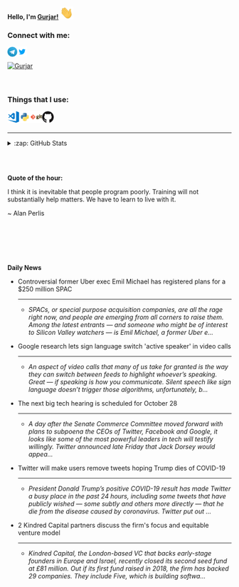 #### Hello, I'm [Gurjar!](https://GurjarKing.github.io) <img src="https://raw.githubusercontent.com/ABSphreak/ABSphreak/master/gifs/Hi.gif" width="30px"></h2>


### Connect with me:

[<img align="left" alt="Gurjar | Telegram" width="22px" src="https://raw.githubusercontent.com/github/explore/80688e429a7d4ef2fca1e82350fe8e3517d3494d/topics/telegram/telegram.png" />][Telegram]
[<img align="left" alt="Gurjar | Twitter" width="22px" src="https://raw.githubusercontent.com/github/explore/80688e429a7d4ef2fca1e82350fe8e3517d3494d/topics/twitter/twitter.png" />][Twitter]
<br >
<br >
<a href="https://github.com/GurjarKing"><img src="https://komarev.com/ghpvc/?username=GurjarKing" alt="Gurjar" /></a> <br />
<br />
<br />
<!-- <br >

![](https://visitor-badge.glitch.me/badge?page_id=GurjarKing)

<br /> -->

### Things that I use:

[<img align="left" alt="Visual Studio Code" width="26px" src="https://raw.githubusercontent.com/github/explore/80688e429a7d4ef2fca1e82350fe8e3517d3494d/topics/visual-studio-code/visual-studio-code.png" />][VSCode]
[<img align="left" alt="Python" width="26px" src="https://raw.githubusercontent.com/github/explore/80688e429a7d4ef2fca1e82350fe8e3517d3494d/topics/python/python.png" />][Python]
[<img align="left" alt="Git" width="26px" src="https://raw.githubusercontent.com/github/explore/80688e429a7d4ef2fca1e82350fe8e3517d3494d/topics/git/git.png" />][Git]
[<img align="left" alt="GitHub" width="26px" src="https://raw.githubusercontent.com/github/explore/78df643247d429f6cc873026c0622819ad797942/topics/github/github.png" />][Github]

<br />
<br />

---
<details>
  <summary>:zap: GitHub Stats</summary>

<img align="left" alt="Gurjar's Github Stats" src="https://github-readme-stats.vercel.app/api?username=GurjarKing&show_icons=true&hide_border=true&count_private=true&include_all_commit=true&theme=algolia" />

</details>

<!-- ### 🔔 My latest tweet
<a href="https://twitter.com/Gurjar_King43" target="_blank">
	<img src="https://github.com/GurjarKing/GurjarKing/raw/master/tweet.png" width="70%" align="center" alt="Click to view on Twitter" title="My latest tweet, as an image"/>
</a> -->
<br>

<pre>

</pre>

**Quote of the hour:**

I think it is inevitable that people program poorly. Training will not substantially help matters. We have to learn to live with it.

~ Alan Perlis
<pre>

</pre>
<br>
<pre>


</pre>
<strong>Daily News</strong>
  
  - Controversial former Uber exec Emil Michael has registered plans for a $250 million SPAC
     <hr/>
     
      - *SPACs, or special purpose acquisition companies, are all the rage right now, and people are emerging from all corners to raise them. Among the latest entrants — and someone who might be of interest to Silicon Valley watchers — is Emil Michael, a former Uber e…*
     
  - Google research lets sign language switch 'active speaker' in video calls
      <hr/>
      
      - *An aspect of video calls that many of us take for granted is the way they can switch between feeds to highlight whoever’s speaking. Great — if speaking is how you communicate. Silent speech like sign language doesn’t trigger those algorithms, unfortunately, b…*
      
  - The next big tech hearing is scheduled for October 28
      <hr/>
      
      - *A day after the Senate Commerce Committee moved forward with plans to subpoena the CEOs of Twitter, Facebook and Google, it looks like some of the most powerful leaders in tech will testify willingly. Twitter announced late Friday that Jack Dorsey would appea…*
      
  - Twitter will make users remove tweets hoping Trump dies of COVID-19
      <hr/>
      
      - *President Donald Trump’s positive COVID-19 result has made Twitter a busy place in the past 24 hours, including some tweets that have publicly wished — some subtly and others more directly — that he die from the disease caused by coronavirus. Twitter put out …*
       
  - 2 Kindred Capital partners discuss the firm's focus and equitable venture model
      <hr/>
       
       - *Kindred Capital, the London-based VC that backs early-stage founders in Europe and Israel, recently closed its second seed fund at £81 million. Out if its first fund raised in 2018, the firm has backed 29 companies. They include Five, which is building softwa…*
      

<br />

[VSCode]: https://code.visualstudio.com/
[Python]: https://www.python.org/
[Git]: https://git-scm.com/
[Github]: https://github.com/
[Telegram]: https://t.me/Gurjar_King/
[Twitter]: https://twitter.com/Gurjar_King43/
